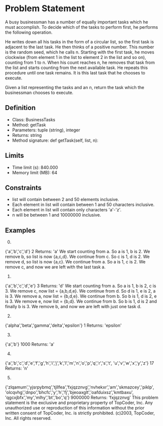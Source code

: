 # Problem Statement
A busy businessman has a number of equally important tasks which he must accomplish. To decide which of the tasks to perform first, he performs the following operation.

He writes down all his tasks in the form of a circular list, so the first task is adjacent to the last task. He then thinks of a positive number. This number is the random seed, which he calls n. Starting with the first task, he moves clockwise (from element 1 in the list to element 2 in the list and so on), counting from 1 to n. When his count reaches n, he removes that task from the list and starts counting from the next available task. He repeats this procedure until one task remains. It is this last task that he chooses to execute.

Given a list representing the tasks and an n, return the task which the businessman chooses to execute.

## Definition
- Class: BusinessTasks
- Method: getTask
- Parameters: tuple (string), integer
- Returns: string
- Method signature: def getTask(self, list, n):

## Limits
- Time limit (s): 840.000
- Memory limit (MB): 64

## Constraints
- list will contain between 2 and 50 elements inclusive.
- Each element in list will contain between 1 and 50 characters inclusive.
- Each element in list will contain only characters 'a'-'z'.
- n will be between 1 and 10000000 inclusive.

## Examples
0)
{'a','b','c','d'}
2
Returns: 'a'
We start counting from a. So a is 1, b is 2. We remove b, so list is now {a,c,d}. We continue from c. So c is 1, d is 2. We remove d, so list is now {a,c}. We continue from a. So a is 1, c is 2. We remove c, and now we are left with the last task a.

1)
{'a','b','c','d','e'}
3
Returns: 'd'
We start counting from a. So a is 1, b is 2, c is 3. We remove c, now list = {a,b,d,e}. We continue from d. So d is 1, e is 2, a is 3. We remove a, now list = {b,d,e}. We continue from b. So b is 1, d is 2, e is 3. We remove e, now list = {b,d}. We continue from b. So b is 1, d is 2 and finally b is 3. We remove b, and now we are left with just one task d.

2)
{'alpha','beta','gamma','delta','epsilon'}
1
Returns: 'epsilon'

3)
{'a','b'}
1000
Returns: 'a'

4)
{'a','b','c','d','e','f','g','h','i','j','k','l','m','n','o','p','q','r','s','t', 'u','v','w','x','y','z'}
17
Returns: 'n'

5)
{'zlqamum','yjsrpybmq','tjllfea','fxjqzznvg','nvhekxr','am','skmazcey','piklp', 'olcqvhg','dnpo','bhcfc','y','h','fj','bjeoaxglt','oafduixsz','kmtbaxu', 'qgcxjbfx','my','mlhy','bt','bo','q'}
9000000
Returns: 'fxjqzznvg'
This problem statement is the exclusive and proprietary property of TopCoder, Inc. Any unauthorized use or reproduction of this information without the prior written consent of TopCoder, Inc. is strictly prohibited. (c)2003, TopCoder, Inc. All rights reserved.